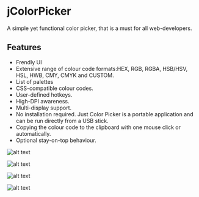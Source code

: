 # jColorPicker
A simple yet functional color picker, that is a must for all web-developers.

## Features
- Frendly UI
- Extensive range of colour code formats:HEX, RGB, RGBA, HSB/HSV, HSL, HWB, CMY, CMYK and CUSTOM.
- List of palettes
- CSS-compatible colour codes.
- User-defined hotkeys.
- High-DPI awareness.
- Multi-display support.
- No installation required. Just Color Picker is a portable application and can be run directly from a USB stick.
- Copying the colour code to the clipboard with one mouse click or automatically.
- Optional stay-on-top behaviour.
	
![alt text](https://i.postimg.cc/X7M3vVYF/j-pick1.png)

![alt text](https://i.postimg.cc/J0LT9dRy/j-pick2.png)

![alt text](https://i.postimg.cc/0j0txdNV/j-pick3.png)

![alt text](https://i.postimg.cc/J7NYbmQj/j-pick4.png)
